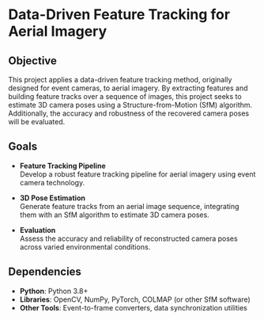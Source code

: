 # Data-Driven Feature Tracking for Aerial Imagery

## Objective
This project applies a data-driven feature tracking method, originally designed for event cameras, to aerial imagery. By extracting features and building feature tracks over a sequence of images, this project seeks to estimate 3D camera poses using a Structure-from-Motion (SfM) algorithm. Additionally, the accuracy and robustness of the recovered camera poses will be evaluated.

## Goals

- **Feature Tracking Pipeline**  
  Develop a robust feature tracking pipeline for aerial imagery using event camera technology.

- **3D Pose Estimation**  
  Generate feature tracks from an aerial image sequence, integrating them with an SfM algorithm to estimate 3D camera poses.

- **Evaluation**  
  Assess the accuracy and reliability of reconstructed camera poses across varied environmental conditions.

## Dependencies

- **Python**: Python 3.8+
- **Libraries**: OpenCV, NumPy, PyTorch, COLMAP (or other SfM software)
- **Other Tools**: Event-to-frame converters, data synchronization utilities
